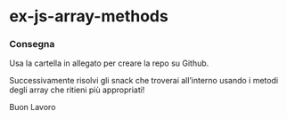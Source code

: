# ex-js-array-methods

### Consegna

Usa la cartella in allegato per creare la repo su Github.

Successivamente risolvi gli snack che troverai all’interno usando i metodi degli array che ritieni più appropriati!

Buon Lavoro